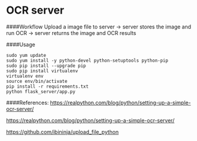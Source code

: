 # OCR server

####Workflow
Upload a image file to server -> server stores the image and run OCR -> server returns the image and OCR results

####Usage
```
sudo yum update
sudo yum install -y python-devel python-setuptools python-pip
sudo pip install --upgrade pip
sudo pip install virtualenv
virtualenv env
source env/bin/activate
pip install -r requirements.txt
python flask_server/app.py
```

####References:
https://realpython.com/blog/python/setting-up-a-simple-ocr-server/

https://realpython.com/blog/python/setting-up-a-simple-ocr-server/

https://github.com/ibininja/upload_file_python